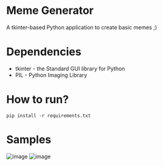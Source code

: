# Meme Generator
A tkinter-based Python application to create basic memes ;)

# Dependencies
- tkinter - the Standard GUI library for Python
- PIL - Python Imaging Library

# How to run? 
`pip install -r requirements.txt`

# Samples
![image](https://user-images.githubusercontent.com/71393551/184506540-ea99f03d-31ca-412f-bd37-b709aed02525.png)
![image](https://user-images.githubusercontent.com/71393551/184506680-e2a58486-5d37-4834-8121-baaf20b57566.png)

